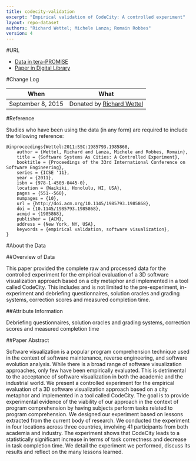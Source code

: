 ```yaml
---
title: codecity-validation
excerpt: "Empirical validation of CodeCity: A controlled experiment"
layout: repo-dataset
authors: "Richard Wettel; Michele Lanza; Romain Robbes"
version: 4
---
```


#URL

* [Data in tera-PROMISE](https://terapromise.csc.ncsu.edu:8443/!/#repo/view/head/other/codecity-validation)
* [Paper in Digital Library](http://dl.acm.org/citation.cfm?id=1985868)

#Change Log

When | What
---- | ----
September 8, 2015 | Donated by [Richard Wettel](/repo/people/data-donors/promise4.html)

#Reference

Studies who have been using the data (in any form) are required to include the following reference:

```
@inproceedings{Wettel:2011:SSC:1985793.1985868, 
	author = {Wettel, Richard and Lanza, Michele and Robbes, Romain}, 
	title = {Software Systems As Cities: A Controlled Experiment}, 
	booktitle = {Proceedings of the 33rd International Conference on Software Engineering}, 
	series = {ICSE '11}, 
	year = {2011}, 
	isbn = {978-1-4503-0445-0}, 
	location = {Waikiki, Honolulu, HI, USA}, 
	pages = {551--560}, 
	numpages = {10}, 
	url = {http://doi.acm.org/10.1145/1985793.1985868}, 
	doi = {10.1145/1985793.1985868}, 
	acmid = {1985868}, 
	publisher = {ACM}, 
	address = {New York, NY, USA}, 
	keywords = {empirical validation, software visualization}, 
}
```

#About the Data

##Overview of Data

This paper provided the complete raw and processed data for the controlled experiment for the empirical evaluation of a 3D software visualization approach based on a city metaphor and implemented in a tool called CodeCity. This includes and is not limited to the pre-experiment, in-experiment and debriefing questionnaires, solution oracles and grading systems, correction scores and measured completion time.


##Attribute Information

Debriefing questionnaires, solution oracles and grading systems, correction scores and measured completion time

##Paper Abstract

Software visualization is a popular program comprehension technique
used in the context of software maintenance, reverse engineering,
and software evolution analysis. While there is a broad range
of software visualization approaches, only few have been empirically
evaluated. This is detrimental to the acceptance of software
visualization in both the academic and the industrial world.
We present a controlled experiment for the empirical evaluation
of a 3D software visualization approach based on a city metaphor
and implemented in a tool called CodeCity. The goal is to provide
experimental evidence of the viability of our approach in the context
of program comprehension by having subjects perform tasks related
to program comprehension. We designed our experiment based on
lessons extracted from the current body of research. We conducted
the experiment in four locations across three countries, involving
41 participants from both academia and industry. The experiment
shows that CodeCity leads to a statistically significant increase in
terms of task correctness and decrease in task completion time. We
detail the experiment we performed, discuss its results and reflect
on the many lessons learned.

